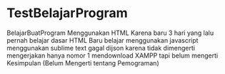 # TestBelajarProgram
BelajarBuatProgram
Menggunakan HTML Karena baru 3 hari yang lalu pernah belajar dasar HTML
Baru belajar menggunakan javascript menggunakan sublime text
gagal dijson karena tidak dimengerti 
mengerjakan hanya nomor 1
mendownload XAMPP tapi belum mengerti 
Kesimpulan (Belum Mengerti tentang Pemograman)
